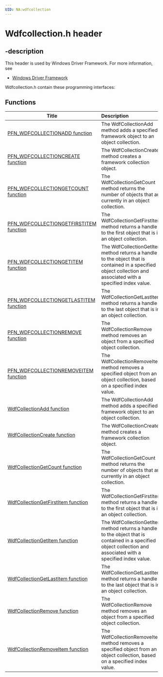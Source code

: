 ```yaml
---
UID: NA:wdfcollection
---
```


# Wdfcollection.h header

## -description

This header is used by Windows Driver Framework. For more information, see
- [Windows Driver Framework](../_wdf/index.md)

Wdfcollection.h contain these programming interfaces:


## Functions

| Title   | Description   |
| ---- |:---- |
| [PFN_WDFCOLLECTIONADD function](nc-wdfcollection-pfn_wdfcollectionadd.md) | The WdfCollectionAdd method adds a specified framework object to an object collection. |
| [PFN_WDFCOLLECTIONCREATE function](nc-wdfcollection-pfn_wdfcollectioncreate.md) | The WdfCollectionCreate method creates a framework collection object. |
| [PFN_WDFCOLLECTIONGETCOUNT function](nc-wdfcollection-pfn_wdfcollectiongetcount.md) | The WdfCollectionGetCount method returns the number of objects that are currently in an object collection. |
| [PFN_WDFCOLLECTIONGETFIRSTITEM function](nc-wdfcollection-pfn_wdfcollectiongetfirstitem.md) | The WdfCollectionGetFirstItem method returns a handle to the first object that is in an object collection. |
| [PFN_WDFCOLLECTIONGETITEM function](nc-wdfcollection-pfn_wdfcollectiongetitem.md) | The WdfCollectionGetItem method returns a handle to the object that is contained in a specified object collection and associated with a specified index value. |
| [PFN_WDFCOLLECTIONGETLASTITEM function](nc-wdfcollection-pfn_wdfcollectiongetlastitem.md) | The WdfCollectionGetLastItem method returns a handle to the last object that is in an object collection. |
| [PFN_WDFCOLLECTIONREMOVE function](nc-wdfcollection-pfn_wdfcollectionremove.md) | The WdfCollectionRemove method removes an object from a specified object collection. |
| [PFN_WDFCOLLECTIONREMOVEITEM function](nc-wdfcollection-pfn_wdfcollectionremoveitem.md) | The WdfCollectionRemoveItem method removes a specified object from an object collection, based on a specified index value. |
| [WdfCollectionAdd function](nf-wdfcollection-wdfcollectionadd.md) | The WdfCollectionAdd method adds a specified framework object to an object collection. |
| [WdfCollectionCreate function](nf-wdfcollection-wdfcollectioncreate.md) | The WdfCollectionCreate method creates a framework collection object. |
| [WdfCollectionGetCount function](nf-wdfcollection-wdfcollectiongetcount.md) | The WdfCollectionGetCount method returns the number of objects that are currently in an object collection. |
| [WdfCollectionGetFirstItem function](nf-wdfcollection-wdfcollectiongetfirstitem.md) | The WdfCollectionGetFirstItem method returns a handle to the first object that is in an object collection. |
| [WdfCollectionGetItem function](nf-wdfcollection-wdfcollectiongetitem.md) | The WdfCollectionGetItem method returns a handle to the object that is contained in a specified object collection and associated with a specified index value. |
| [WdfCollectionGetLastItem function](nf-wdfcollection-wdfcollectiongetlastitem.md) | The WdfCollectionGetLastItem method returns a handle to the last object that is in an object collection. |
| [WdfCollectionRemove function](nf-wdfcollection-wdfcollectionremove.md) | The WdfCollectionRemove method removes an object from a specified object collection. |
| [WdfCollectionRemoveItem function](nf-wdfcollection-wdfcollectionremoveitem.md) | The WdfCollectionRemoveItem method removes a specified object from an object collection, based on a specified index value. |
